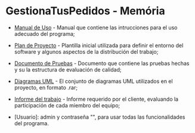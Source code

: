 # GestionaTusPedidos - Memória

- [Manual de Uso](./Documentos/Manual_de_Uso.pdf) - Manual que contiene las intrucciones para el uso adecuado del programa;

- [Plan de Proyecto](./Documentos/Plan_de_Proyecto.pdf) - Plantilla inicial utilizada para definir el entorno del software y algunos aspectos de la distribución del trabajo;

- [Documento de Pruebas](./Documentos/Documento_de_Pruebas.pdf) - Documento que contiene las pruebas hechas y su la estructura de evaluación de calidad;

- [Diagramas UML](./Documentos/ProyectoModelio/GestionaTusPedidos.rar) - El conjunto de diagramas UML utilizados en el proyecto, en formato .rar;

- [Informe del trabajo](./Documentos/Informe_del_trabajo.pdf) - Informe requerido por el cliente, evaluando la participación de cada miembro del equipo;

- [Usuario]: admin y contraseña "", para usar todas las funcionalidades del programa.

